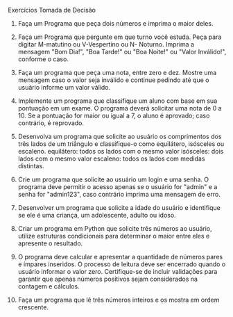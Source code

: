 Exercícios Tomada de Decisão

1. Faça um Programa que peça dois números e imprima o maior deles.

2. Faça um Programa que pergunte em que turno você estuda. Peça para digitar M-matutino ou V-Vespertino ou N- Noturno. Imprima a mensagem "Bom Dia!", "Boa Tarde!" ou "Boa Noite!" ou "Valor Inválido!", conforme o caso.

3. Faça um programa que peça uma nota, entre zero e dez. Mostre uma mensagem caso o valor seja inválido e continue pedindo até que o usuário informe um valor válido.

4. Implemente um programa que classifique um aluno com base em sua pontuação em um exame. O programa deverá solicitar uma nota de 0 a 10. Se a pontuação for maior ou igual a 7, o aluno é aprovado; caso contrário, é
reprovado.

5. Desenvolva um programa que solicite ao usuário os comprimentos dos três lados de um triângulo e classifique-o como equilátero, isósceles ou escaleno. equilátero: todos os lados com o mesmo valor isósceles: dois lados com o mesmo valor escaleno: todos os lados com medidas distintas.

6. Crie um programa que solicite ao usuário um login e uma senha. O programa deve permitir o acesso apenas se o usuário for "admin" e a senha for "admin123", caso contrário imprima uma mensagem de erro.

7. Desenvolver um programa que solicite a idade do usuário e identifique se ele é uma criança, um adolescente, adulto ou idoso.

8. Criar um programa em Python que solicite três números ao usuário, utilize estruturas condicionais para determinar o maior entre eles e apresente o resultado.

9. O programa deve calcular e apresentar a quantidade de números pares e ímpares inseridos. O processo de leitura deve ser encerrado quando o usuário informar o valor zero. Certifique-se de incluir validações para garantir que apenas números positivos sejam considerados na contagem e cálculos.

10. Faça um programa que lê três números inteiros e os mostra em ordem crescente.